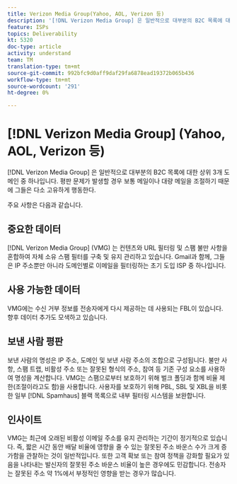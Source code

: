 ```yaml
---
title: Verizon Media Group(Yahoo, AOL, Verizon 등)
description: '[!DNL Verizon Media Group] 은 일반적으로 대부분의 B2C 목록에 대한 상위 3개 도메인 중 하나입니다. 평판 문제가 발생할 경우 보통 메일이나 대량 메일을 조절하기 때문에 그들은 다소 고유하게 행동한다.'
feature: ISPs
topics: Deliverability
kt: 5320
doc-type: article
activity: understand
team: TM
translation-type: tm+mt
source-git-commit: 992bfc9d0aff9daf29fa6878ead19372b065b436
workflow-type: tm+mt
source-wordcount: '291'
ht-degree: 0%

---
```



# [!DNL Verizon Media Group] (Yahoo, AOL, Verizon 등)

[!DNL Verizon Media Group] 은 일반적으로 대부분의 B2C 목록에 대한 상위 3개 도메인 중 하나입니다. 평판 문제가 발생할 경우 보통 메일이나 대량 메일을 조절하기 때문에 그들은 다소 고유하게 행동한다.

주요 사항은 다음과 같습니다.

## 중요한 데이터

[!DNL Verizon Media Group] (VMG) 는 컨텐츠와 URL 필터링 및 스팸 불만 사항을 혼합하여 자체 소유 스팸 필터를 구축 및 유지 관리하고 있습니다. Gmail과 함께, 그들은 IP 주소뿐만 아니라 도메인별로 이메일을 필터링하는 초기 도입 ISP 중 하나입니다.

## 사용 가능한 데이터

VMG에는 수신 거부 정보를 전송자에게 다시 제공하는 데 사용되는 FBL이 있습니다. 향후 데이터 추가도 모색하고 있습니다.

## 보낸 사람 평판

보낸 사람의 명성은 IP 주소, 도메인 및 보낸 사람 주소의 조합으로 구성됩니다. 불만 사항, 스팸 트랩, 비활성 주소 또는 잘못된 형식의 주소, 참여 등 기존 구성 요소를 사용하여 명성을 계산합니다. VMG는 스팸으로부터 보호하기 위해 벌크 폴딩과 함께 비율 제한(조절이라고도 함)을 사용합니다. 사용자를 보호하기 위해 PBL, SBL 및 XBL을 비롯한 일부 [!DNL Spamhaus] 블랙 목록으로 내부 필터링 시스템을 보완합니다.

## 인사이트

VMG는 최근에 오래된 비활성 이메일 주소를 유지 관리하는 기간이 정기적으로 있습니다. 즉, 짧은 시간 동안 배달 비율에 영향을 줄 수 있는 잘못된 주소 바운스 수가 크게 증가함을 관찰하는 것이 일반적입니다. 또한 고객 확보 또는 참여 정책을 강화할 필요가 있음을 나타내는 발신자의 잘못된 주소 바운스 비율이 높은 경우에도 민감합니다. 전송자는 잘못된 주소 약 1%에서 부정적인 영향을 받는 경우가 많습니다.

